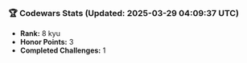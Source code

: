 ### 🏆 Codewars Stats (Updated: 2025-03-29 04:09:37 UTC)

- **Rank:** 8 kyu
- **Honor Points:** 3
- **Completed Challenges:** 1
